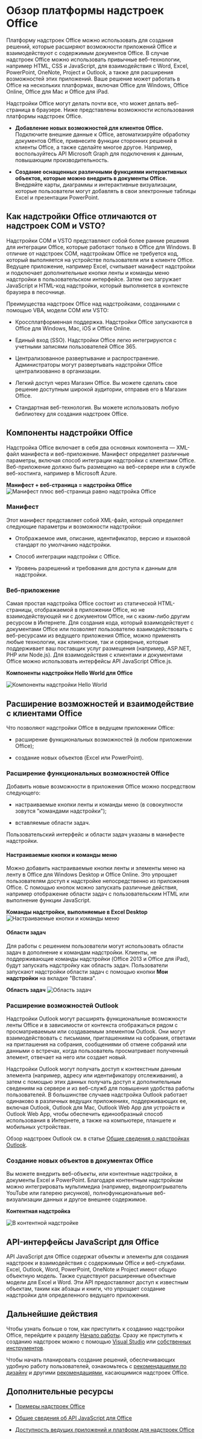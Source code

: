 
# <a name="office-add-ins-platform-overview"></a>Обзор платформы надстроек Office

Платформу надстроек Office можно использовать для создания решений, которые расширяют возможности приложений Office и взаимодействуют с содержимым документов Office. В случае надстроек Office можно использовать привычные веб-технологии, например HTML, CSS и JavaScript, для взаимодействия с Word, Excel, PowerPoint, OneNote, Project и Outlook, а также для расширения возможностей этих приложений. Ваше решение может работать в Office на нескольких платформах, включая Office для Windows, Office Online, Office для Mac и Office для iPad.

Надстройки Office могут делать почти все, что может делать веб-страница в браузере. Ниже представлены возможности использования платформы надстроек Office.


-  **Добавление новых возможностей для клиентов Office.** Подключите внешние данные к Office, автоматизируйте обработку документов Office, привнесите функции сторонних решений в клиенты Office, а также сделайте многое другое.  Например, воспользуйтесь API Microsoft Graph для подключения к данным, повышающим производительность. 
    
-  **Создание оснащенных различными функциями интерактивных объектов, которые можно внедрить в документы Office.** Внедряйте карты, диаграммы и интерактивные визуализации, которые пользователи могут добавлять в свои электронные таблицы Excel и презентации PowerPoint. 
    
## <a name="how-are-office-add-ins-different-than-com-and-vsto-add-ins"></a>Как надстройки Office отличаются от надстроек COM и VSTO? 

Надстройки COM и VSTO представляют собой более ранние решения для интеграции Office, которые работают только в Office для Windows. В отличие от надстроек COM, надстройкам Office не требуется код, который выполняется на устройстве пользователя или в клиенте Office. Ведущее приложение, например Excel, считывает манифест надстройки и подключает дополнительные кнопки ленты и команды меню надстройки в пользовательском интерфейсе. Затем оно загружает JavaScript и HTML-код надстройки, который выполняется в контексте браузера в песочнице. 

Преимущества надстроек Office над надстройками, созданными с помощью VBA, модели COM или VSTO: 

- Кроссплатформенная поддержка. Надстройки Office запускаются в Office для Windows, Mac, iOS и Office Online. 

- Единый вход (SSO). Надстройки Office легко интегрируются с учетными записями пользователей Office 365. 


- Централизованное развертывание и распространение. Администраторы могут развертывать надстройки Office централизованно в организации. 

- Легкий доступ через Магазин Office. Вы можете сделать свое решение доступным широкой аудитории, отправив его в Магазин Office. 

- Стандартная веб-технология. Вы можете использовать любую библиотеку для создания надстроек Office. 

## <a name="components-of-an-office-add-in"></a>Компоненты надстройки Office 

Надстройка Office включает в себя два основных компонента — XML-файл манифеста и веб-приложение. Манифест определяет различные параметры, включая способ интеграции надстройки с клиентами Office. Веб-приложение должно быть размещено на веб-сервере или в службе веб-хостинга, например в Microsoft Azure.

**Манифест + веб-страница = надстройка Office**
![Манифест плюс веб-страница равно надстройка Office](../images/DK2_AgaveOverview01.png)

### <a name="manifest"></a>Манифест 

Этот манифест представляет собой XML-файл, который определяет следующие параметры и возможности надстройки: 

- Отображаемое имя, описание, идентификатор, версию и языковой стандарт по умолчанию надстройки. 

- Способ интеграции надстройки с Office.  

- Уровень разрешений и требования для доступа к данным для надстройки. 

### <a name="web-app"></a>Веб-приложение 

Самая простая надстройка Office состоит из статической HTML-страницы, отображаемой в приложении Office, но не взаимодействующей ни с документом Office, ни с каким-либо другим ресурсом в Интернете. Для создания кода, который взаимодействует с документами Office или позволяет пользователю взаимодействовать с веб-ресурсами из ведущего приложения Office, можно применять любые технологии, как клиентские, так и серверные, которые поддерживает ваш поставщик услуг размещения (например, ASP.NET, PHP или Node.js). Для взаимодействия с клиентами и документами Office можно использовать интерфейсы API JavaScript Office.js. 

**Компоненты надстройки Hello World для Office**

![Компоненты надстройки Hello World](../images/DK2_AgaveOverview07.png)

## <a name="extending-and-interacting-with-office-clients"></a>Расширение возможностей и взаимодействие с клиентами Office 

Что позволяют надстройки Office в ведущем приложении Office: 

-  расширение функциональных возможностей (в любом приложении Office); 

-  создание новых объектов (Excel или PowerPoint). 
 
### <a name="extend-office-functionality"></a>Расширение функциональных возможностей Office 

Добавить новые возможности в приложения Office можно посредством следующего:  

-  настраиваемые кнопки ленты и команды меню (в совокупности зовутся "командами надстройки"); 

-  вставляемые области задач. 

Пользовательский интерфейс и области задач указаны в манифесте надстройки.  

#### <a name="custom-buttons-and-menu-commands"></a>Настраиваемые кнопки и команды меню  

Можно добавить настраиваемые кнопки ленты и элементы меню на ленту в Office для Windows Desktop и Office Online. Это упрощает пользователям доступ к надстройке непосредственно из приложения Office. С помощью кнопок можно запускать различные действия, например отображение области задач с пользовательским HTML или выполнение функции JavaScript.  

**Команды надстройки, выполняемые в Excel Desktop**
![Настраиваемые кнопки и команды меню](../images/add-in-commands-overview..png)

#### <a name="task-panes"></a>Области задач  

Для работы с решением пользователи могут использовать области задач в дополнение к командам надстройки. Клиенты, не поддерживающие команды надстройки (Office 2013 и Office для iPad), будут запускать надстройку как область задач. Пользователи запускают надстройки области задач с помощью кнопки **Мои надстройки** на вкладке "Вставка". 

**Область задач**
![Область задач](../images/task-pane-overview.jpg)

### <a name="extend-outlook-functionality"></a>Расширение возможностей Outlook 

Надстройки Outlook могут расширять функциональные возможности ленты Office и в зависимости от контекста отображаться рядом с просматриваемым или создаваемым элементом Outlook. Они могут взаимодействовать с письмами, приглашениями на собрания, ответами на приглашения на собрания, сообщениями об отмене собраний или данными о встречах, когда пользователь просматривает полученный элемент, отвечает на него или создает новый. 

Надстройки Outlook могут получать доступ к контекстным данным элемента (например, адресу или идентификатору отслеживания), а затем с помощью этих данных получать доступ к дополнительным сведениям на сервере и из веб-служб для повышения удобства работы пользователей. В большинстве случаев надстройка Outlook работает одинаково в различных ведущих приложениях, поддерживающих ее, включая Outlook, Outlook для Mac, Outlook Web App для устройств и Outlook Web App, чтобы обеспечить единообразный способ использования в Интернете, а также на компьютере, планшете и мобильных устройствах. 

Обзор надстроек Outlook см. в статье [Общие сведения о надстройках Outlook](https://docs.microsoft.com/en-us/outlook/add-ins/). 

### <a name="create-new-objects-in-office-documents"></a>Создание новых объектов в документах Office 

Вы можете внедрить веб-объекты, или контентные надстройки, в документы Excel и PowerPoint. Благодаря контентным надстройкам можно интегрировать мультимедиа (например, видеопроигрыватель YouTube или галерею рисунков), полнофункциональные веб-визуализации данных и другое внешнее содержимое.

**Контентная надстройка**

![В контентной надстройке](../images/DK2_AgaveOverview05.png)

## <a name="office-javascript-apis"></a>API-интерфейсы JavaScript для Office 

API JavaScript для Office содержат объекты и элементы для создания надстроек и взаимодействия с содержимым Office и веб-службами. Excel, Outlook, Word, PowerPoint, OneNote и Project имеют общую объектную модель. Также существуют расширенные объектные модели для Excel и Word.  Эти API предоставляют доступ к известным объектам, таким как абзацы и книги, что упрощает создание надстройки для определенного ведущего приложения.  

## <a name="next-steps"></a>Дальнейшие действия 

Чтобы узнать больше о том, как приступить к созданию надстройки Office, перейдите к разделу [Начало работы](https://dev.office.com/getting-started/addins). Сразу же приступить к созданию надстроек можно с помощью [Visual Studio](../get-started/create-and-debug-office-add-ins-in-visual-studio.md) или [собственных инструментов](../get-started/create-an-office-add-in-using-any-editor). 

Чтобы начать планировать создание решений, обеспечивающих удобную работу пользователей, ознакомьтесь с [рекомендациями по дизайну](../design/add-in-design) и другими [рекомендациями](../add-ins/overview/add-in-development-best-practices), касающимися надстроек Office.    
   
## <a name="additional-resources"></a>Дополнительные ресурсы

- [Примеры надстроек Office](https://dev.office.com/code-samples)
    
- [Общие сведения об API JavaScript для Office](../develop/understanding-the-javascript-api-for-office.md)

- [Доступность ведущих приложений и платформ для надстроек Office](https://dev.office.com/add-in-availability)


    
